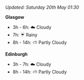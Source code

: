 *Updated: Saturday 20th May 01:30*

**Glasgow**

* 3h - 6h: :cloud: Cloudy
* 7h: :umbrella: Rainy
* 8h - 14h: :partly_sunny: Partly Cloudy

**Edinburgh**

* 3h - 7h: :cloud: Cloudy
* 8h - 14h: :partly_sunny: Partly Cloudy

